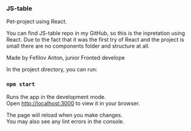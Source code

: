 ### JS-table
Pet-project using React.

You can find JS-table repo in my GitHub, so this is the inpretation using React.
Due to the fact that it was the first try of React and the project is small there are no components folder and structure at all.

Made by Fefilov Anton, junior Fronted develope


In the project directory, you can run:

### `npm start`

Runs the app in the development mode.\
Open [http://localhost:3000](http://localhost:3000) to view it in your browser.

The page will reload when you make changes.\
You may also see any lint errors in the console.

